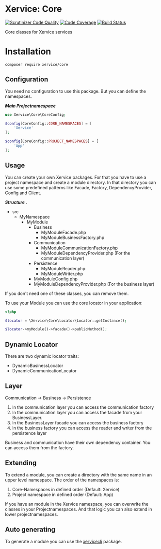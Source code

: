 Xervice: Core
====

[![Scrutinizer Code Quality](https://scrutinizer-ci.com/g/xervice/core/badges/quality-score.png?b=master)](https://scrutinizer-ci.com/g/xervice/core/?branch=master)
[![Code Coverage](https://scrutinizer-ci.com/g/xervice/core/badges/coverage.png?b=master)](https://scrutinizer-ci.com/g/xervice/core/?branch=master)
[![Build Status](https://travis-ci.org/xervice/core.svg?branch=master)](https://travis-ci.org/xervice/core)

Core classes for Xervice services


Installation
===================
```
composer require xervice/core
```


Configuration
--------------------
You need no configuration to use this package.
But you can define the namespaces.

***Main Projectnamespace***
```php
use Xervice\Core\CoreConfig;

$config[CoreConfig::CORE_NAMESPACES] = [
    'Xervice'
];

$config[CoreConfig::PROJECT_NAMESPACES] = [
    'App'
];
```

Usage
-------------

You can create your own Xervice packages. For that you have to use a project namespace and create a module directory.
In that directory you can use some predefined patterns like Facade, Factory, DependencyProvider, Config and Client.

***Structure***
.
* src
    * MyNamespace
        * MyModule
            * Business
                * MyModuleFacade.php
                * MyModuleBusinessFactory.php
            * Communication
                * MyModuleCommunicationFactory.php
                * MyModuleDependencyProvider.php (For the communication layer)
            * Persistence
                * MyModuleReader.php
                * MyModuleWriter.php
            * MyModuleConfig.php
            * MyModuleDependencyProvider.php (For the business layer)

If you don't need one of these classes, you can remove them.

To use your Module you can use the core locator in your application:
```php
<?php

$locator = \Xervice\Core\Locator\Locator::getInstance();

$locator->myModule()->facade()->publicMethod();
```

Dynamic Locator
--------------------

There are two dynamic locator traits:
* DynamicBusinessLocator
* DynamicCommunicationLocator


Layer
---------
Communication -> Business -> Persistence


1. In the communication layer you can access the communication factory
2. In the communication layer you can access the facade from your BusinessLayer.
3. In the BusinessLayer facade you can access the business factory
4. In the business factory you can access the reader and writer from the persistence layer

Business and communication have their own dependency container. You can access them from the factory.




Extending
-----------
To extend a module, you can create a directory with the same name in an upper level namespace. The order of the namespaces is:
1. Core-Namespaces in defined order (Default: Xervice)
2. Project namespace in defined order (Default: App)

If you have an module in the Xervice namespace, you can overwrite the classes in your Projectnamespaces.
And that logic you can also extend in lower projectnamespaces.



Auto generating
--------------------
To generate a module you can use the [xervicecli](https://github.com/xervice/xervicecli) package.